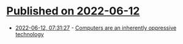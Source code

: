 # [Published on 2022-06-12](index.md)

* [2022-06-12, 07:31:27](https://news.ycombinator.com/item?id=31712415) - [Computers are an inherently oppressive technology](https://www.devever.net/~hl/ruthlessness)
